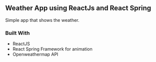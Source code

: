 
## Weather App using ReactJs and React Spring

Simple app that shows the weather.

### Built With
- ReactJS
- React Spring Framework for animation
- Openweathermap API
